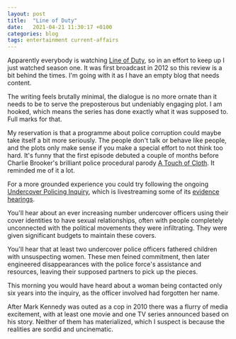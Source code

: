 ```yaml
---
layout: post
title:  "Line of Duty"
date:   2021-04-21 11:30:17 +0100
categories: blog
tags: entertainment current-affairs
---
```


Apparently everybody is watching [Line of Duty](https://www.youtube.com/watch?v=Fqf9wd08n94), so in an effort to keep up I just watched season one. It was first broadcast in 2012 so this review is a bit behind the times. I'm going with it as I have an empty blog that needs content.

The writing feels brutally minimal, the dialogue is no more ornate than it needs to be to serve the preposterous but undeniably engaging plot. I am hooked, which means the series has done exactly what it was supposed to. Full marks for that.

My reservation is that a programme about police corruption could maybe take itself a bit more seriously. The people don't talk or behave like people, and the plots only make sense if you make a special effort to not think too hard. It's funny that the first episode debuted a couple of months before Charlie Brooker's brilliant police procedural parody [A Touch of Cloth](https://www.youtube.com/watch?v=yrOnQG-ZYyM). It reminded me of it a lot.

For a more grounded experience you could try following the ongoing [Undercover Policing Inquiry](https://www.ucpi.org.uk/), which is livestreaming some of its [evidence hearings](https://www.ucpi.org.uk/evidence-hearings/). 

You'll hear about an ever increasing number undercover officers using their cover identities to have sexual relationships, often with people completely unconnected with the political movements they were infiltrating. They were given significant budgets to maintain these covers.

You'll hear that at least two undercover police officers fathered children with unsuspecting women. These men feined commitment, then later engineered disappearances with the police force's assistance and resources, leaving their supposed partners to pick up the pieces.

This morning you would have heard about a woman being contacted only six years into the inquiry, as the officer involved had forgotten her name.

After Mark Kennedy was outed as a cop in 2010 there was a flurry of media excitement, with at least one movie and one TV series announced based on his story. Neither of them has materialized, which I suspect is because the realities are sordid and uncinematic.